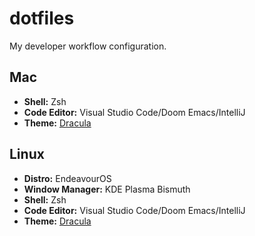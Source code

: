 # dotfiles
<p>My developer workflow configuration.</p>

## Mac
* <b>Shell:</b> Zsh
* <b>Code Editor:</b> Visual Studio Code/Doom Emacs/IntelliJ
* <b>Theme:</b> <a href="https://github.com/dracula/dracula-theme" target="_blank">Dracula</a>

## Linux
* <b>Distro:</b> EndeavourOS
* <b>Window Manager:</b> KDE Plasma Bismuth
* <b>Shell:</b> Zsh
* <b>Code Editor:</b> Visual Studio Code/Doom Emacs/IntelliJ
* <b>Theme:</b> <a href="https://github.com/dracula/dracula-theme" target="_blank">Dracula</a>


